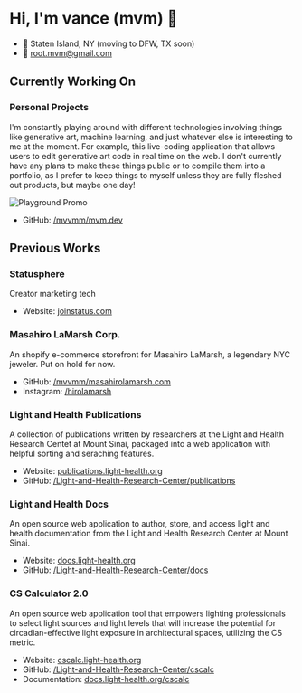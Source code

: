 # Hi, I'm vance (mvm) 👋

- 📍 Staten Island, NY (moving to DFW, TX soon)
- 📧 [root.mvm@gmail.com](mailto:root.mvm@gmail.com)

## Currently Working On

### Personal Projects

I'm constantly playing around with different technologies involving things like generative art, machine learning, and just whatever else is interesting to me at the moment. For example, this live-coding application that allows users to edit generative art code in real time on the web. I don't currently have any plans to make these things public or to compile them into a portfolio, as I prefer to keep things to myself unless they are fully fleshed out products, but maybe one day!

![Playground Promo](img/playground-promo.gif)

- GitHub: [/mvvmm/mvm.dev](https://github.com/mvvmm/mvm.dev)

## Previous Works

### Statusphere 

Creator marketing tech

- Website: [joinstatus.com](https://www.joinstatus.com/)

### Masahiro LaMarsh Corp.

An shopify e-commerce storefront for Masahiro LaMarsh, a legendary NYC jeweler. Put on hold for now.

- GitHub: [/mvvmm/masahirolamarsh.com](https://github.com/mvvmm/masahirolamarsh.com)
- Instagram: [/hirolamarsh](https://www.instagram.com/hirolamarsh)

### Light and Health Publications

A collection of publications written by researchers at the Light and Health Research Centet at Mount Sinai, packaged into a web application with helpful sorting and seraching features.

- Website: [publications.light-health.org](https://publications.light-health.org/)
- GitHub: [/Light-and-Health-Research-Center/publications](https://github.com/Light-and-Health-Research-Center/publications)

### Light and Health Docs

An open source web application to author, store, and access light and health documentation from the Light and Health Research Center at Mount Sinai.

- Website: [docs.light-health.org](https://docs.light-health.org/)
- GitHub: [/Light-and-Health-Research-Center/docs](https://github.com/Light-and-Health-Research-Center/docs)

### CS Calculator 2.0

An open source web application tool that empowers lighting professionals to select light sources and light levels that will increase the potential for circadian-effective light exposure in architectural spaces, utilizing the CS metric. 

- Website: [cscalc.light-health.org](https://cscalc.light-health.org)
- GitHub: [/Light-and-Health-Research-Center/cscalc](https://github.com/Light-and-Health-Research-Center/cscalc)
- Documentation: [docs.light-health.org/cscalc](https://docs.light-health.org/cscalc)
